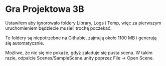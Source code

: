 # Gra Projektowa 3B

Ustawiłem aby ignorowało foldery Library, Logs i Temp, więc za pierwszym uruchomieniem będziecie musieli trochę poczekać.

Te foldery są niepotrzebne na Githubie, zajmują około 1100 MB i generują się automatycznie.

Możliwe, że nic się nie pokaże, gdyż załaduje się pusta scena. W takim razie, odpalcie Scenes/SampleScene.unity poprzez File -> Open Scene.
